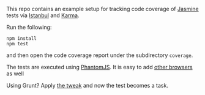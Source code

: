 This repo contains an example setup for tracking code coverage of [Jasmine](https://jasmine.github.io/) tests via [Istanbul](http://gotwarlost.github.io/istanbul/) and [Karma](http://karma-runner.github.io/).

Run the following:

```
npm install
npm test
```

and then open the code coverage report under the subdirectory `coverage`.

The tests are executed using [PhantomJS](http://phantomjs.org). It is easy to add [other browsers](http://karma-runner.github.io/0.10/config/browsers.html) as well

Using Grunt? Apply [the tweak](https://github.com/ariya/coverage-jasmine-istanbul-karma/tree/grunt) and now the test becomes a task.


